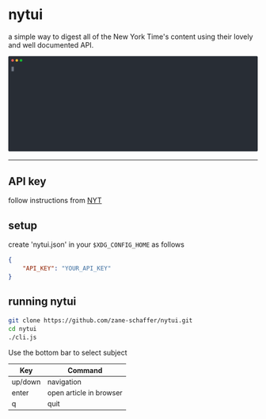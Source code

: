 # nytui
a simple way to digest all of the New York Time's content using their lovely and well documented API.

<p align="center">
  <img src="https://github.com/zane-schaffer/nytui/blob/3c9d49e078d66cd41de4e971f69490f7040bd2aa/nytuicast.svg?sanitize=true" width="1000" alt="newsletter cli demo">
</p>

-----
## API key

follow instructions from [NYT](https://developer.nytimes.com/get-started)

## setup

create 'nytui.json' in your `$XDG_CONFIG_HOME` as follows

```json
{
    "API_KEY": "YOUR_API_KEY"
}
```

## running nytui

```bash
git clone https://github.com/zane-schaffer/nytui.git
cd nytui
./cli.js
```

Use the bottom bar to select subject

| Key     | Command                 |
| ------- | ----------------------- |
| up/down | navigation              |
| enter   | open article in browser |
| q       | quit                    |

